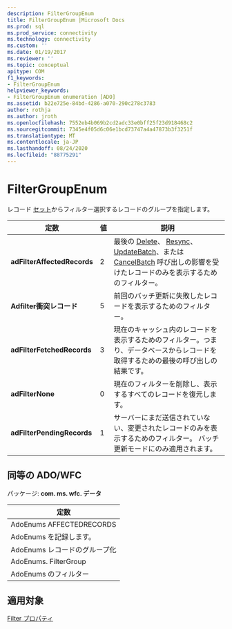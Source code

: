 ```yaml
---
description: FilterGroupEnum
title: FilterGroupEnum |Microsoft Docs
ms.prod: sql
ms.prod_service: connectivity
ms.technology: connectivity
ms.custom: ''
ms.date: 01/19/2017
ms.reviewer: ''
ms.topic: conceptual
apitype: COM
f1_keywords:
- FilterGroupEnum
helpviewer_keywords:
- FilterGroupEnum enumeration [ADO]
ms.assetid: b22e725e-84bd-4286-a070-290c278c3783
author: rothja
ms.author: jroth
ms.openlocfilehash: 7552eb4b069b2cd2adc33e0bff25f23d918468c2
ms.sourcegitcommit: 7345e4f05d6c06e1bcd73747a4a47873b3f3251f
ms.translationtype: MT
ms.contentlocale: ja-JP
ms.lasthandoff: 08/24/2020
ms.locfileid: "88775291"
---
```

# <a name="filtergroupenum"></a>FilterGroupEnum
レコード [セット](./recordset-object-ado.md)からフィルター選択するレコードのグループを指定します。  
  
|定数|値|説明|  
|--------------|-----------|-----------------|  
|**adFilterAffectedRecords**|2|最後の [Delete](./delete-method-ado-recordset.md)、 [Resync](./resync-method.md)、 [UpdateBatch](./updatebatch-method.md)、または [CancelBatch](./cancelbatch-method-ado.md) 呼び出しの影響を受けたレコードのみを表示するためのフィルター。|  
|**Adfilter衝突レコード**|5|前回のバッチ更新に失敗したレコードを表示するためのフィルター。|  
|**adFilterFetchedRecords**|3|現在のキャッシュ内のレコードを表示するためのフィルター。つまり、データベースからレコードを取得するための最後の呼び出しの結果です。|  
|**adFilterNone**|0|現在のフィルターを削除し、表示するすべてのレコードを復元します。|  
|**adFilterPendingRecords**|1|サーバーにまだ送信されていない、変更されたレコードのみを表示するためのフィルター。 バッチ更新モードにのみ適用されます。|  
  
## <a name="adowfc-equivalent"></a>同等の ADO/WFC  
 パッケージ: **com. ms. wfc. データ**  
  
|定数|  
|--------------|  
|AdoEnums AFFECTEDRECORDS|  
|AdoEnums を記録します。|  
|AdoEnums レコードのグループ化|  
|AdoEnums. FilterGroup|  
|AdoEnums のフィルター|  
  
## <a name="applies-to"></a>適用対象  
 [Filter プロパティ](./filter-property.md)